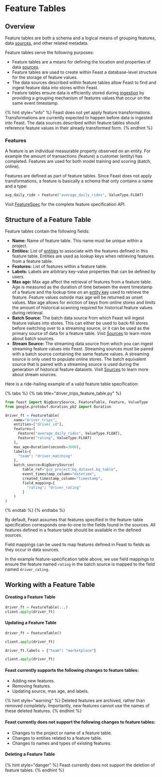 # Feature Tables

## Overview

Feature tables are both a schema and a logical means of grouping features, data [sources](sources.md), and other related metadata.

Feature tables serve the following purposes:

* Feature tables are a means for defining the location and properties of data [sources](sources.md).
* Feature tables are used to create within Feast a database-level structure for the storage of feature values.
* The data sources described within feature tables allow Feast to find and ingest feature data into stores within Feast.
* Feature tables ensure data is efficiently stored during [ingestion](../user-guide/define-and-ingest-features.md) by providing a grouping mechanism of features values that occur on the same event timestamp.

{% hint style="info" %}
Feast does not yet apply feature transformations. Transformations are currently expected to happen before data is ingested into Feast. The data sources described within feature tables should reference feature values in their already transformed form.
{% endhint %}

### Features

A feature is an individual measurable property observed on an entity. For example the amount of transactions \(feature\) a customer \(entity\) has completed. Features are used for both model training and scoring \(batch, online\).

Features are defined as part of feature tables. Since Feast does not apply transformations, a feature is basically a schema that only contains a name and a type:

```python
avg_daily_ride = Feature("average_daily_rides", ValueType.FLOAT)
```

Visit [FeatureSpec](https://api.docs.feast.dev/grpc/feast.core.pb.html#FeatureSpecV2) for the complete feature specification API.

## Structure of a Feature Table

Feature tables contain the following fields:

* **Name:** Name of feature table. This name must be unique within a project.
* **Entities:** List of [entities](entities.md) to associate with the features defined in this feature table. Entities are used as lookup keys when retrieving features from a feature table.
* **Features:** List of features within a feature table.
* **Labels:** Labels are arbitrary key-value properties that can be defined by users.
* **Max age:** Max age affect the retrieval of features from a feature table. Age is measured as the duration of time between the event timestamp of a feature and the lookup time on an [entity key](../../concepts/glossary.md#entity-key) used to retrieve the feature. Feature values outside max age will be returned as unset values. Max age allows for eviction of keys from online stores and limits the amount of historical scanning required for historical feature values during retrieval.
* **Batch Source:** The batch data source from which Feast will ingest feature values into stores. This can either be used to back-fill stores before switching over to a streaming source, or it can be used as the primary source of data for a feature table. Visit [Sources](sources.md) to learn more about batch sources.
* **Stream Source:** The streaming data source from which you can ingest streaming feature values into Feast. Streaming sources must be paired with a batch source containing the same feature values. A streaming source is only used to populate online stores. The batch equivalent source that is paired with a streaming source is used during the generation of historical feature datasets. Visit [Sources](sources.md) to learn more about stream sources.

Here is a ride-hailing example of a valid feature table specification:

{% tabs %}
{% tab title="driver\_trips\_feature\_table.py" %}
```python
from feast import BigQuerySource, FeatureTable, Feature, ValueType
from google.protobuf.duration_pb2 import Duration

driver_ft = FeatureTable(
    name="driver_trips",
    entities=["driver_id"],
    features=[
      Feature("average_daily_rides", ValueType.FLOAT),
      Feature("rating", ValueType.FLOAT)
    ],
    max_age=Duration(seconds=3600),
    labels={
      "team": "driver_matching" 
    },
    batch_source=BigQuerySource(
        table_ref="gcp_project:bq_dataset.bq_table",
        event_timestamp_column="datetime",
        created_timestamp_column="timestamp",
        field_mapping={
          "rating": "driver_rating"
        }
    )
)
```
{% endtab %}
{% endtabs %}

By default, Feast assumes that features specified in the feature-table specification corresponds one-to-one to the fields found in the sources. All features defined in a feature table should be available in the defined sources.

Field mappings can be used to map features defined in Feast to fields as they occur in data sources.

In the example feature-specification table above, we use field mappings to ensure the feature named `rating` in the batch source is mapped to the field named `driver_rating`.

## Working with a Feature Table

#### Creating a Feature Table

```python
driver_ft = FeatureTable(...)
client.apply(driver_ft)
```

#### Updating a Feature Table

```python
driver_ft = FeatureTable()

client.apply(driver_ft)

driver_ft.labels = {"team": "marketplace"}

client.apply(driver_ft)
```

#### Feast currently supports the following changes to feature tables:

* Adding new features.
* Removing features.
* Updating source, max age, and labels.

{% hint style="warning" %}
Deleted features are archived, rather than removed completely. Importantly, new features cannot use the names of these deleted features.
{% endhint %}

#### Feast currently does not support the following changes to feature tables:

* Changes to the project or name of a feature table.
* Changes to entities related to a feature table.
* Changes to names and types of existing features.

#### Deleting a Feature Table

{% hint style="danger" %}
Feast currently does not support the deletion of feature tables.
{% endhint %}


